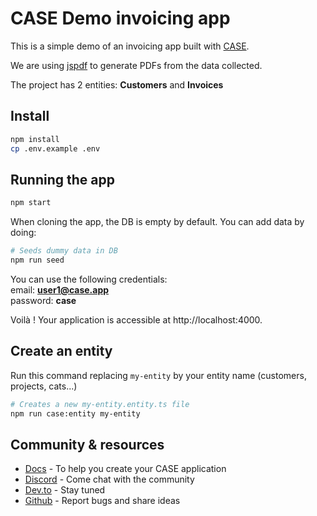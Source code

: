 # CASE Demo invoicing app

This is a simple demo of an invoicing app built with [CASE](https://case.app).

We are using [jspdf](https://www.npmjs.com/package/jspdf) to generate PDFs from the data collected.

The project has 2 entities: **Customers** and **Invoices**

## Install

```bash
npm install
cp .env.example .env
```

## Running the app

```bash
npm start
```

When cloning the app, the DB is empty by default. You can add data by doing:

```bash
# Seeds dummy data in DB
npm run seed
```

You can use the following credentials:<br/>
email: **user1@case.app**<br/>
password: **case**

Voilà ! Your application is accessible at http://localhost:4000.

## Create an entity

Run this command replacing `my-entity` by your entity name (customers, projects, cats...)

```bash
# Creates a new my-entity.entity.ts file
npm run case:entity my-entity
```

## Community & resources

- [Docs](https://docs.case.app) - To help you create your CASE application
- [Discord](https://discord.gg/FepAked3W7) - Come chat with the community
- [Dev.to](https://dev.to/casejs) - Stay tuned
- [Github](https://github.com/casejs/case/issues) - Report bugs and share ideas
